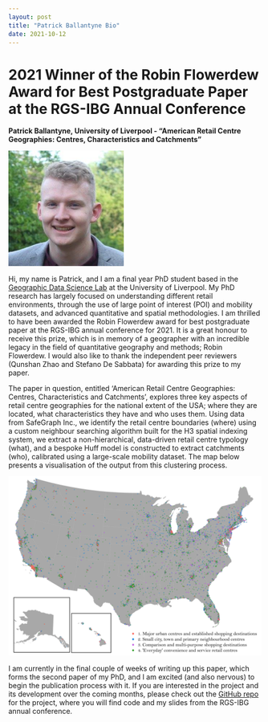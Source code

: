 ```yaml
---
layout: post
title: "Patrick Ballantyne Bio"
date: 2021-10-12
---
```


# 2021 Winner of the Robin Flowerdew Award for Best Postgraduate Paper at the RGS-IBG Annual Conference

**Patrick Ballantyne, University of Liverpool - “American Retail Centre Geographies: Centres, Characteristics and Catchments”**

![Patrick Ballantyne](/images/ballantyne_headshot.png)

Hi, my name is Patrick, and I am a final year PhD student based in the [Geographic Data Science Lab](https://www.liverpool.ac.uk/geographic-data-science/) at the University of Liverpool. My PhD research has largely focused on understanding different retail environments, through the use of large point of interest (POI) and mobility datasets, and advanced quantitative and spatial methodologies. I am thrilled to have been awarded the Robin Flowerdew award for best postgraduate paper at the RGS-IBG annual conference for 2021. It is a great honour to receive this prize, which is in memory of a geographer with an incredible legacy in the field of quantitative geography and methods; Robin Flowerdew. I would also like to thank the independent peer reviewers (Qunshan Zhao and Stefano De Sabbata) for awarding this prize to my paper.  

The paper in question, entitled ‘American Retail Centre Geographies: Centres, Characteristics and Catchments’, explores three key aspects of retail centre geographies for the national extent of the USA; where they are located, what characteristics they have and who uses them. Using data from SafeGraph Inc., we identify the retail centre boundaries (where) using a custom neighbour searching algorithm built for the H3 spatial indexing system, we extract a non-hierarchical, data-driven retail centre typology (what), and a bespoke Huff model is constructed to extract catchments (who), calibrated using a large-scale mobility dataset. The map below presents a visualisation of the output from this clustering process.

![Map from the paper](/images/ballantyne_map.png)

I am currently in the final couple of weeks of writing up this paper, which forms the second paper of my PhD, and I am excited (and also nervous) to begin the publication process with it. If you are interested in the project and its development over the coming months, please check out the [GitHub repo](https://github.com/patrickballantyne/USRetailCentres) for the project, where you will find code and my slides from the RGS-IBG annual conference. 
